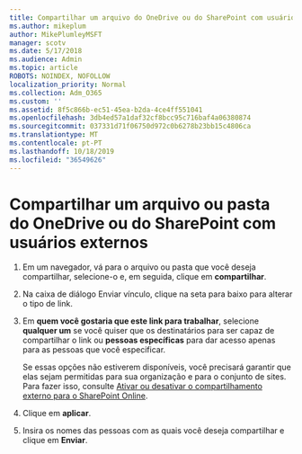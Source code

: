 ```yaml
---
title: Compartilhar um arquivo do OneDrive ou do SharePoint com usuários externos
ms.author: mikeplum
author: MikePlumleyMSFT
manager: scotv
ms.date: 5/17/2018
ms.audience: Admin
ms.topic: article
ROBOTS: NOINDEX, NOFOLLOW
localization_priority: Normal
ms.collection: Adm_O365
ms.custom: ''
ms.assetid: 8f5c866b-ec51-45ea-b2da-4ce4ff551041
ms.openlocfilehash: 3db4ed57a1daf32cf8bcc95c716baf4a06380874
ms.sourcegitcommit: 037331d71f06750d972c0b6278b23bb15c4806ca
ms.translationtype: MT
ms.contentlocale: pt-PT
ms.lasthandoff: 10/18/2019
ms.locfileid: "36549626"
---
```

# <a name="share-a-onedrive-or-sharepoint-file-or-folder-with-external-users"></a>Compartilhar um arquivo ou pasta do OneDrive ou do SharePoint com usuários externos

1. Em um navegador, vá para o arquivo ou pasta que você deseja compartilhar, selecione-o e, em seguida, clique em **compartilhar**.
    
2. Na caixa de diálogo Enviar vínculo, clique na seta para baixo para alterar o tipo de link.
    
3. Em **quem você gostaria que este link para trabalhar**, selecione **qualquer um** se você quiser que os destinatários para ser capaz de compartilhar o link ou **pessoas específicas** para dar acesso apenas para as pessoas que você especificar. 
    
    Se essas opções não estiverem disponíveis, você precisará garantir que elas sejam permitidas para sua organização e para o conjunto de sites. Para fazer isso, consulte [Ativar ou desativar o compartilhamento externo para o SharePoint Online](https://go.microsoft.com/fwlink/?linkid=866426).
    
4. Clique em **aplicar**.
    
5. Insira os nomes das pessoas com as quais você deseja compartilhar e clique em **Enviar**.
    

